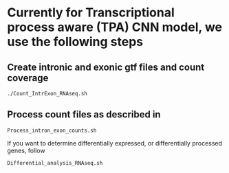 # Currently for Transcriptional process aware (TPA) CNN model, we use the following steps 

## Create intronic and exonic gtf files and count coverage
```
./Count_IntrExon_RNAseq.sh
```

## Process count files as described in 
```
Process_intron_exon_counts.sh
```

If you want to determine differentially expressed, or differentially processed genes, follow 
```
Differential_analysis_RNAseq.sh
```
